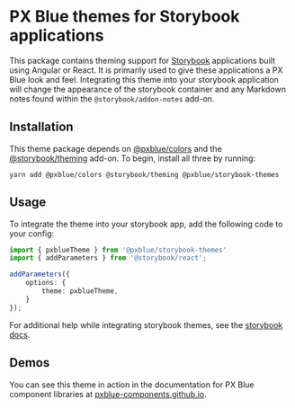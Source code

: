 # PX Blue themes for Storybook applications
This package contains theming support for [Storybook](https://storybook.js.org/) applications built using Angular or React. It is primarily used to give these applications a PX Blue look and feel. Integrating this theme into your storybook application will change the appearance of the storybook container and any Markdown notes found within the `@storybook/addon-notes` add-on.  

## Installation
This theme package depends on [@pxblue/colors](https://www.npmjs.com/package/@pxblue/colors) and the [@storybook/theming](https://www.npmjs.com/package/@storybook/theming) add-on. To begin, install all three by running:

```
yarn add @pxblue/colors @storybook/theming @pxblue/storybook-themes
```

## Usage
To integrate the theme into your storybook app, add the following code to your config:
```typescript
import { pxblueTheme } from '@pxblue/storybook-themes'
import { addParameters } from '@storybook/react';

addParameters({
    options: {
        theme: pxblueTheme,
    }
});
```
For additional help while integrating storybook themes, see the [storybook docs](https://storybook.js.org/docs/configurations/theming/).

## Demos
You can see this theme in action in the documentation for PX Blue component libraries at [pxblue-components.github.io](https://pxblue-components.github.io).